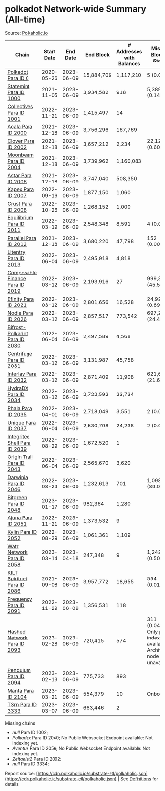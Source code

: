 # polkadot Network-wide Summary (All-time)

Source: [Polkaholic.io](https://polkaholic.io)


| Chain            | Start Date | End Date | End Block | # Addresses with Balances | Missing Blocks / Status |
| ---------------- | ---------- | ---------| --------- | ------------------------- | ----------------------- |
| [Polkadot Para ID 0](/polkadot/0-polkadot) | 2020-05-26 | 2023-06-09 | 15,884,706 |  1,117,210 | 5 (0.00%)  |
| [Statemint Para ID 1000](/polkadot/1000-statemint) | 2021-11-05 | 2023-06-09 | 3,934,582 |  918 | 5,389 (0.14%)  |
| [Collectives Para ID 1001](/polkadot/1001-collectives) | 2022-11-21 | 2023-06-09 | 1,415,497 |  14 |    |
| [Acala Para ID 2000](/polkadot/2000-acala) | 2021-12-18 | 2023-06-09 | 3,756,296 |  167,769 |    |
| [Clover Para ID 2002](/polkadot/2002-clover) | 2021-12-18 | 2023-06-09 | 3,657,212 |  2,234 | 22,121 (0.60%)  |
| [Moonbeam Para ID 2004](/polkadot/2004-moonbeam) | 2021-12-18 | 2023-06-09 | 3,739,962 |  1,160,083 |    |
| [Astar Para ID 2006](/polkadot/2006-astar) | 2021-12-18 | 2023-06-09 | 3,747,040 |  508,350 |    |
| [Kapex Para ID 2007](/polkadot/2007-kapex) | 2022-09-16 | 2023-06-09 | 1,877,150 |  1,060 |    |
| [Crust Para ID 2008](/polkadot/2008-crust) | 2022-10-26 | 2023-06-09 | 1,268,152 |  1,000 |    |
| [Equilibrium Para ID 2011](/polkadot/2011-equilibrium) | 2022-03-19 | 2023-06-09 | 2,548,348 |  8,591 | 4 (0.00%)  |
| [Parallel Para ID 2012](/polkadot/2012-parallel) | 2021-12-18 | 2023-06-09 | 3,680,220 |  47,798 | 152 (0.00%)  |
| [Litentry Para ID 2013](/polkadot/2013-litentry) | 2022-06-04 | 2023-06-09 | 2,495,918 |  4,818 |    |
| [Composable Finance Para ID 2019](/polkadot/2019-composable) | 2022-03-12 | 2023-06-09 | 2,193,916 |  27 | 999,370 (45.55%)  |
| [Efinity Para ID 2021](/polkadot/2021-efinity) | 2022-03-12 | 2023-06-09 | 2,801,656 |  16,528 | 24,922 (0.89%)  |
| [Nodle Para ID 2026](/polkadot/2026-nodle) | 2022-03-12 | 2023-06-09 | 2,857,517 |  773,542 | 697,249 (24.40%)  |
| [Bifrost-Polkadot Para ID 2030](/polkadot/2030-bifrost-dot) | 2022-06-04 | 2023-06-09 | 2,497,589 |  4,568 |    |
| [Centrifuge Para ID 2031](/polkadot/2031-centrifuge) | 2022-03-12 | 2023-06-09 | 3,131,987 |  45,758 |    |
| [Interlay Para ID 2032](/polkadot/2032-interlay) | 2022-03-12 | 2023-06-09 | 2,871,409 |  11,908 | 621,626 (21.65%)  |
| [HydraDX Para ID 2034](/polkadot/2034-hydradx) | 2022-03-12 | 2023-06-09 | 2,722,592 |  23,734 |    |
| [Phala Para ID 2035](/polkadot/2035-phala) | 2022-04-01 | 2023-06-09 | 2,718,049 |  3,551 | 2 (0.00%)  |
| [Unique Para ID 2037](/polkadot/2037-unique) | 2022-06-04 | 2023-06-09 | 2,530,798 |  24,238 | 2 (0.00%)  |
| [Integritee Shell Para ID 2039](/polkadot/2039-integritee-shell) | 2022-08-29 | 2023-06-09 | 1,672,520 |  1 |    |
| [Origin Trail Para ID 2043](/polkadot/2043-origintrail) | 2022-06-04 | 2023-06-09 | 2,565,670 |  3,620 |    |
| [Darwinia Para ID 2046](/polkadot/2046-darwinia) | 2022-08-29 | 2023-06-09 | 1,232,613 |  701 | 1,098,153 (89.09%)  |
| [Bitgreen Para ID 2048](/polkadot/2048-bitgreen) | 2023-01-17 | 2023-06-09 | 982,364 |  1,280 |    |
| [Ajuna Para ID 2051](/polkadot/2051-ajuna) | 2022-11-21 | 2023-06-09 | 1,373,532 |  9 |    |
| [Kylin Para ID 2052](/polkadot/2052-kylin) | 2022-08-29 | 2023-06-09 | 1,061,361 |  1,109 |    |
| [Watr Network Para ID 2058](/polkadot/2058-watr) | 2023-03-14 | 2023-04-18 | 247,348 |  9 | 1,242 (0.50%)  |
| [KILT Spiritnet Para ID 2086](/polkadot/2086-kilt) | 2021-09-08 | 2023-06-09 | 3,957,772 |  18,655 | 554 (0.01%)  |
| [Frequency Para ID 2091](/polkadot/2091-frequency) | 2022-11-29 | 2023-06-09 | 1,356,531 |  118 |    |
| [Hashed Network Para ID 2093](/polkadot/2093-hashed) | 2023-02-28 | 2023-06-09 | 720,415 |  574 | 311 (0.04%) Only partial index available: Archive node unavailable |
| [Pendulum Para ID 2094](/polkadot/2094-pendulum) | 2023-02-13 | 2023-06-09 | 775,733 |  893 |    |
| [Manta Para ID 2104](/polkadot/2104-manta) | 2023-03-21 | 2023-06-09 | 554,379 |  10 |   Onboarding |
| [T3rn Para ID 3333](/polkadot/3333-t3rn) | 2023-03-07 | 2023-06-09 | 663,446 |  2 |    |

Missing chains


* *null* Para ID 1002; 
* *Polkadex* Para ID 2040; No Public Websocket Endpoint available: Not indexing yet.
* *Aventus* Para ID 2056; No Public Websocket Endpoint available: Not indexing yet.
* *Zeitgeist2* Para ID 2092; 
* *null* Para ID 3334; 

Report source: [https://cdn.polkaholic.io/substrate-etl/polkaholic.json](https://cdn.polkaholic.io/substrate-etl/polkaholic.json) | See [Definitions](/DEFINITIONS.md) for details
